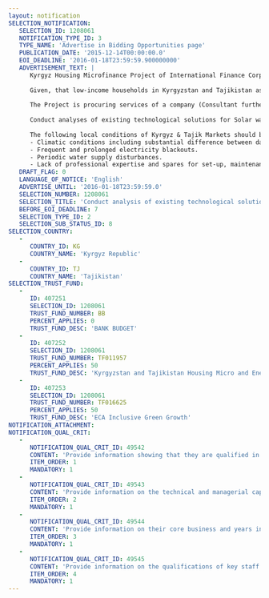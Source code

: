 ```yaml
---
layout: notification
SELECTION_NOTIFICATION: 
   SELECTION_ID: 1208061
   NOTIFICATION_TYPE_ID: 3
   TYPE_NAME: 'Advertise in Bidding Opportunities page'
   PUBLICATION_DATE: '2015-12-14T00:00:00.0'
   EOI_DEADLINE: '2016-01-18T23:59:59.900000000'
   ADVERTISEMENT_TEXT: |
      Kyrgyz Housing Microfinance Project of International Finance Corporation (IFC), a member of the World Bank Group, aims to promote usage of Solar Water Heaters (SWH) in Kyrgyzstan and Tajikistan among low-income households and small & micro business.  The objective will be fulfilled through the introduction to local financial institutions of a specialized lending product, enabling the financial institutions (FI) to lend for purchasing and installing SWHs.
      
      Given, that low-income households in Kyrgyzstan and Tajikistan as well as small/micro business do not have capacity to purchase expensive SWHs, pay for their installation by professional assemblers and ensure proper maintenance the solution suggested to these clients should be comparatively cheap, easy to install and not requiring professional maintenance.    
      
      The Project is procuring services of a company (Consultant further in the text) to perform the following task:
      
      Conduct analyses of existing technological solutions for Solar water heating and suggest the Systems best suited for local low-income households and small & micro businesses. Developed descriptions of SWH systems should be detailed enough for procurement purposes. A SWH system in this context is understood to consist of a set of interrelated pieces of equipment transferring solar energy into heating of water and protected, and protected to the extent necessary under the local conditions, from destruction due to freezing, overheating, electricity blackouts, water supply disturbance, etc. The sets that differ only in the size of key pieces of equipment (tanks, collectors, etc.) are considered to be the same set.  
      
      The following local conditions of Kyrgyz & Tajik Markets should be taken into account:
      -	Climatic conditions including substantial difference between day and night (winter/summer) temperatures.
      -	Frequent and prolonged electricity blackouts.
      -	Periodic water supply disturbances. 
      -	Lack of professional expertise and spares for set-up, maintenance and repairs of SWH.
   DRAFT_FLAG: 0
   LANGUAGE_OF_NOTICE: 'English'
   ADVERTISE_UNTIL: '2016-01-18T23:59:59.0'
   SELECTION_NUMBER: 1208061
   SELECTION_TITLE: 'Conduct analysis of existing technological solutions for Solar water heating systems'
   BEFORE_EOI_DEADLINE: 7
   SELECTION_TYPE_ID: 2
   SELECTION_SUB_STATUS_ID: 8
SELECTION_COUNTRY: 
   - 
      COUNTRY_ID: KG
      COUNTRY_NAME: 'Kyrgyz Republic'
   - 
      COUNTRY_ID: TJ
      COUNTRY_NAME: 'Tajikistan'
SELECTION_TRUST_FUND: 
   - 
      ID: 407251
      SELECTION_ID: 1208061
      TRUST_FUND_NUMBER: BB
      PERCENT_APPLIES: 0
      TRUST_FUND_DESC: 'BANK BUDGET'
   - 
      ID: 407252
      SELECTION_ID: 1208061
      TRUST_FUND_NUMBER: TF011957
      PERCENT_APPLIES: 50
      TRUST_FUND_DESC: 'Kyrgyzstan and Tajikistan Housing Micro and Energy Efficiency Finance'
   - 
      ID: 407253
      SELECTION_ID: 1208061
      TRUST_FUND_NUMBER: TF016625
      PERCENT_APPLIES: 50
      TRUST_FUND_DESC: 'ECA Inclusive Green Growth'
NOTIFICATION_ATTACHMENT: 
NOTIFICATION_QUAL_CRIT: 
   - 
      NOTIFICATION_QUAL_CRIT_ID: 49542
      CONTENT: 'Provide information showing that they are qualified in the field of the assignment.'
      ITEM_ORDER: 1
      MANDATORY: 1
   - 
      NOTIFICATION_QUAL_CRIT_ID: 49543
      CONTENT: 'Provide information on the technical and managerial capabilities of the firm.'
      ITEM_ORDER: 2
      MANDATORY: 1
   - 
      NOTIFICATION_QUAL_CRIT_ID: 49544
      CONTENT: 'Provide information on their core business and years in business.'
      ITEM_ORDER: 3
      MANDATORY: 1
   - 
      NOTIFICATION_QUAL_CRIT_ID: 49545
      CONTENT: 'Provide information on the qualifications of key staff.'
      ITEM_ORDER: 4
      MANDATORY: 1
---
```

